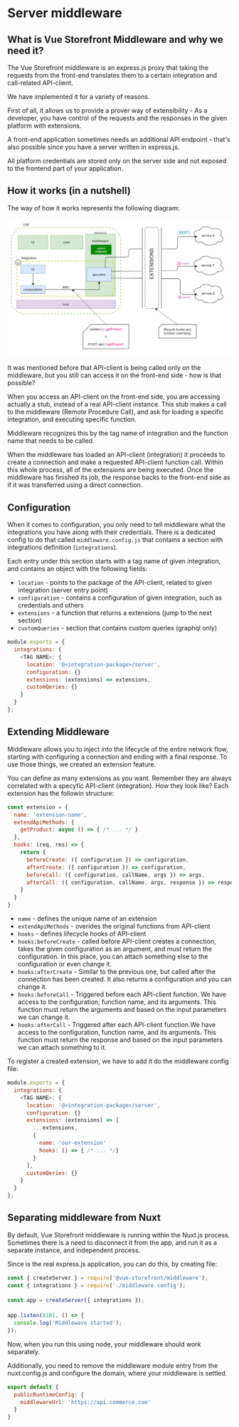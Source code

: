 # Server middleware


## What is Vue Storefront Middleware and why we need it?

The Vue Storefront middleware is an express.js proxy that taking the requests from the front-end translates them to a certain integration and call-related API-client.

We have implemented it for a variety of reasons.

First of all, it allows us to provide a prover way of extensibility - As a developer, you have control of the requests and the responses in the given platform with extensions.

A front-end application sometimes needs an additional API endpoint - that's also possible since you have a server written in express.js.

All platform credentials are stored only on the server side and not exposed to the frontend part of your application.

## How it works (in a nutshell)

The way of how it works represents the following diagram:

<center>
  <img src="../images/middleware-diagram.jpg" alt="Middleware Diagram" />
</center>

It was mentioned before that API-client is being called only on the middleware, but you still can access it on the front-end side - how is that possible?

When you access an API-client on the front-end side, you are accessing actually a stub, instead of a real API-client instance. This stub makes a call to the middleware (Remote Procedure Call), and ask for loading a specific integration, and executing specific function.

Middleware recognizes this by the tag name of integration and the function name that needs to be called.

When the middleware has loaded an API-client (integration) it proceeds to create a connection and make a requested API-client function call. Within this whole process, all of the extensions are being executed. Once the middleware has finished its job, the response backs to the front-end side as if it was transferred using a direct connection.


## Configuration

When it comes to configuration, you only need to tell middleware what the integrations you have along with their credentials. There is a dedicated config to do that called `middleware.config.js` that contains a section with integrations definition (`integrations`).

Each entry under this section starts with a tag name of given integration, and contains an object with the following fields:

- `location` - points to the package of the API-client, related to given integration (server entry point)
- `configuration` - contains a configuration of given integration, such as credentials and others
- `extensions` - a function that returns a extensions (jump to the next section)
- `customQueries` - section that contains custom queries (graphql only)

```js
module.exports = {
  integrations: {
    <TAG NAME>: {
      location: '@<integration-package>/server',
      configuration: {}
      extensions: (extensions) => extensions,
      customQeries: {}
    }
  }
};
```

## Extending Middleware

Middleware allows you to inject into the lifecycle of the entire network flow, starting with configuring a connection and ending with a final response. To use those things, we created an extension feature.

You can define as many extensions as you want. Remember they are always correlated with a specyfic API-client (integration). How they look like? Each extension has the followin structure:

```js
const extension = {
  name: 'extension-name',
  extendApiMethods: {
    getProduct: async () => { /* ... */ }
  },
  hooks: (req, res) => {
    return {
      beforeCreate: ({ configuration }) => configuration,
      afterCreate: ({ configuration }) => configuration,
      beforeCall: ({ configuration, callName, args }) => args,
      afterCall: ({ configuration, callName, args, response }) => response
    }
  }
}
```

- `name` - defines the unique name of an extension
- `extendApiMethods` - overides the original functions from API-client
- `hooks` - defines lifecycle hooks of API-client
- `hooks:beforeCreate` - called before API-client creates a connection, takes the given configuration as an argument, and must return the configuration. In this place, you can attach something else to the configuration or even change it.
- `hooks:afterCreate` - Similar to the previous one, but called after the connection has been created. It also returns a configuration and you can change it.
- `hooks:beforeCall` - Triggered before each API-client function. We have access to the configuration, function name, and its arguments. This function must return the arguments and based on the input parameters we can change it.
- `hooks:afterCall` - Triggered after each API-client function.We have access to the configuration, function name, and its arguments. This function must return the response and based on the input parameters we can attach something to it.


To register a created extension, we have to add it do the middleware config file:

```js
module.exports = {
  integrations: {
    <TAG NAME>: {
      location: '@<integration-package>/server',
      configuration: {}
      extensions: (extensions) => [
        ...extensions,
        {
          name: 'our-extension'
          hooks: () => { /* ... */}
        }
      ],
      customQeries: {}
    }
  }
};
```

## Separating middleware from Nuxt

By default, Vue Storefront middleware is running within the Nuxt.js process. Sometimes there is a need to disconnect it from the app, and run it as a separate instance, and independent process.

Since is the real express.js application, you can do this, by creating file:

```js
const { createServer } = require('@vue-storefront/middleware');
const { integrations } = require('./middleware.config');

const app = createServer({ integrations });

app.listen(8181, () => {
  console.log('Middleware started');
});
```

Now, when you run this using node, your middleware should work separately.

Additionally, you need to remove the middleware module entry from the nuxt.config.js and configure the domain, where your middleware is settled.

```js
export default {
  publicRuntimeConfig: {
    middlewareUrl: 'https://api.commerce.com'
  }
}
```

